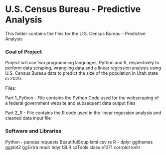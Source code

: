 # U.S. Census Bureau - Predictive Analysis 

This folder contains the files for the U.S. Census Bureau - Predictive Analysis 


### Goal of Project

Project will use two programming languages, Python and R, respectively to perform data scraping, wrangling data and a linear regession analysis using U.S. Census Bureau data to predict the size of the population in Utah state in 2020.

Files: 

Part 1_Python - File contains the Python Code used for the webscraping of a federal government website and subsequent data output files

Part 2_R - File contains the R code used in the linear regession analysis and cleaned data input file


### Software and Libraries

Python -
        pandas 
        requests
        BeautifulSoup
        lxml
        csv
        re
R - 
        dplyr
        ggthemes
        ggplot2
        ggExtra
        readr
        tidyr
        ISLR
        caTools
        class
        e1071
        corrplot
        knitr
